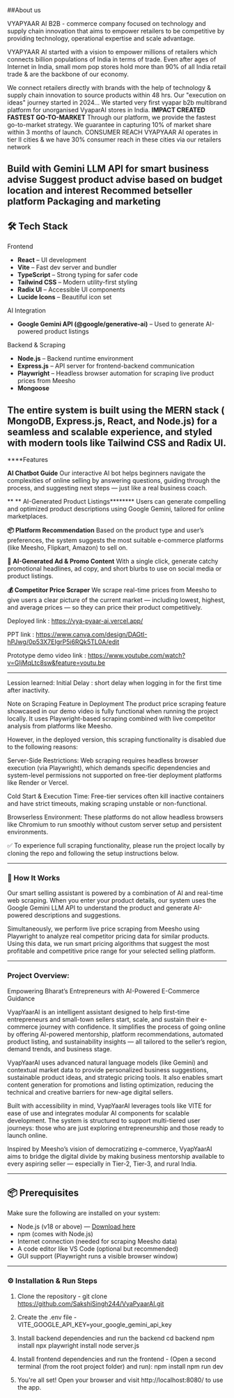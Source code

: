 ##About us

VYAPYAAR AI B2B - commerce company focused on technology and supply chain innovation that aims to empower retailers to be competitive by providing technology, operational expertise and scale advantage.

VYAPYAAR AI started with a vision to empower millions of retailers which connects billion populations of India in terms of trade. Even after ages of Internet in India, small mom pop stores hold more than 90% of all India retail trade & are the backbone of our economy.

We connect retailers directly with brands with the help of technology & supply chain innovation to source products within 48 hrs. Our "execution on ideas" journey started in 2024... We started very first vyapar b2b multibrand platform for unorganised VyaparAI stores in India.
**IMPACT CREATED**
**FASTEST GO-TO-MARKET** Through our platform, we provide the fastest go-to-market strategy. We guarantee in capturing 10% of market share within 3 months of launch.  CONSUMER REACH VYAPYAAR AI operates in tier II cities & we have 30% consumer reach in these cities via our retailers network

Build with Gemini LLM API for smart business advise
Suggest product advise based on budget location and interest
Recommed betseller platform
Packaging and marketing
--------------------------------------------------------------------------------------------------------------
## 🛠️ Tech Stack

Frontend
- **React** – UI development  
- **Vite** – Fast dev server and bundler  
- **TypeScript** – Strong typing for safer code  
- **Tailwind CSS** – Modern utility-first styling  
- **Radix UI** – Accessible UI components  
- **Lucide Icons** – Beautiful icon set  

AI Integration
- **Google Gemini API (@google/generative-ai)** – Used to generate AI-powered product listings  

 Backend & Scraping
- **Node.js** – Backend runtime environment  
- **Express.js** – API server for frontend-backend communication  
- **Playwright** – Headless browser automation for scraping live product prices from Meesho
- **Mongoose**


The entire system is built using the MERN stack ( MongoDB, Express.js, React, and Node.js) for a seamless and scalable experience, and styled with modern tools like Tailwind CSS and Radix UI.
--------------------------------------------------------------------------------------------------------------
****Features

 **AI Chatbot Guide**
Our interactive AI bot helps beginners navigate the complexities of online selling by answering questions, guiding through the process, and suggesting next steps — just like a real business coach.

** ** AI-Generated Product Listings********
Users can generate compelling and optimized product descriptions using Google Gemini, tailored for online marketplaces.

**📦 Platform Recommendation**
Based on the product type and user’s preferences, the system suggests the most suitable e-commerce platforms (like Meesho, Flipkart, Amazon) to sell on.

**📣 AI-Generated Ad & Promo Content**
With a single click, generate catchy promotional headlines, ad copy, and short blurbs to use on social media or product listings.

**💰 Competitor Price Scraper**
We scrape real-time prices from Meesho to give users a clear picture of the current market — including lowest, highest, and average prices — so they can price their product competitively.



Deployed link : https://vya-pyaar-ai.vercel.app/

PPT link : https://www.canva.com/design/DAGtI-hPJwg/0p53X7EIgrP5i6RQk5TL0A/edit

Prototype demo video link : https://www.youtube.com/watch?v=GljMqLtc8sw&feature=youtu.be

--------------------------------------------------------------------------------------------------------------

Lession learned: 
Initial Delay : short delay when logging in for the first time after inactivity.

Note on Scraping Feature in Deployment
The product price scraping feature showcased in our demo video is fully functional when running the project locally. It uses Playwright-based scraping combined with live competitor analysis from platforms like Meesho.

However, in the deployed version, this scraping functionality is disabled due to the following reasons:

Server-Side Restrictions: Web scraping requires headless browser execution (via Playwright), which demands specific dependencies and system-level permissions not supported on free-tier deployment platforms like Render or Vercel.

Cold Start & Execution Time: Free-tier services often kill inactive containers and have strict timeouts, making scraping unstable or non-functional.

Browserless Environment: These platforms do not allow headless browsers like Chromium to run smoothly without custom server setup and persistent environments.

✅ To experience full scraping functionality, please run the project locally by cloning the repo and following the setup instructions below.


--------------------------------------------------------------------------------------------------------------
### 🧠 How It Works

Our smart selling assistant is powered by a combination of AI and real-time web scraping. When you enter your product details, our system uses the Google Gemini LLM API to understand the product and generate AI-powered descriptions and suggestions.

Simultaneously, we perform live price scraping from Meesho using Playwright to analyze real competitor pricing data for similar products. Using this data, we run smart pricing algorithms that suggest the most profitable and competitive price range for your selected selling platform.

--------------------------------------------------------------------------------------------------------------

### Project Overview:

Empowering Bharat’s Entrepreneurs with AI-Powered E-Commerce Guidance

VyapYaarAI is an intelligent assistant designed to help first-time entrepreneurs and small-town sellers start, scale, and sustain their e-commerce journey with confidence. It simplifies the process of going online by offering AI-powered mentorship, platform recommendations, automated product listing, and sustainability insights — all tailored to the seller’s region, demand trends, and business stage.

VyapYaarAI uses advanced natural language models (like Gemini) and contextual market data to provide personalized business suggestions, sustainable product ideas, and strategic pricing tools. It also enables smart content generation for promotions and listing optimization, reducing the technical and creative barriers for new-age digital sellers.

Built with accessibility in mind, VyapYaarAI leverages tools like VITE for ease of use and integrates modular AI components for scalable development. The system is structured to support multi-tiered user journeys: those who are just exploring entrepreneurship and those ready to launch online.

Inspired by Meesho’s vision of democratizing e-commerce, VyapYaarAI aims to bridge the digital divide by making business mentorship available to every aspiring seller — especially in Tier-2, Tier-3, and rural India.

--------------------------------------------------------------------------------------------------------------

## 📦 Prerequisites

Make sure the following are installed on your system:

- Node.js (v18 or above) — [Download here](https://nodejs.org/)  
- npm (comes with Node.js)  
- Internet connection (needed for scraping Meesho data)  
- A code editor like VS Code (optional but recommended)  
- GUI support (Playwright runs a visible browser window)  

--------------------------------------------------------------------------------------------------------------

### ⚙️ Installation & Run Steps

1. Clone the repository - git clone https://github.com/SakshiSingh244/VyaPyaarAI.git

2. Create the .env file - VITE_GOOGLE_API_KEY=your_google_gemini_api_key

3. Install backend dependencies and run the backend
cd backend
npm install
npx playwright install
node server.js

4. Install frontend dependencies and run the frontend - (Open a second terminal (from the root project folder) and run):
npm install
npm run dev

5. You're all set!
Open your browser and visit http://localhost:8080/ to use the app.



